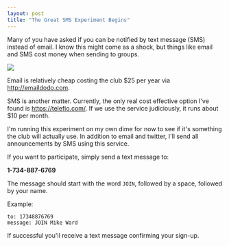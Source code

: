 ```yaml
---
layout: post  
title: "The Great SMS Experiment Begins"
---
```


Many of you have asked if you can be notified by text message (SMS) instead of
email. I know this might come as a shock, but things like email and SMS cost
money when sending to groups.

![](http://i.imgur.com/NNGjsH7.jpg)

Email is relatively cheap costing the club $25 per year via
<http://emaildodo.com>.

SMS is another matter. Currently, the only real cost effective option I've found
is <https://telefio.com/>. If we use the service judiciously, it runs about $10
per month.

I'm running this experiment on my own dime for now to see if it's something the
club will actually use. In addition to email and twitter, I'll send all
announcements by SMS using this service.

If you want to participate, simply send a text message to:

**1-734-887-6769**

The message should start with the word `JOIN`, followed by a space, followed by
your name.

Example:

    to: 17348876769
    message: JOIN Mike Ward

If successful you'll receive a text message confirming your sign-up.
